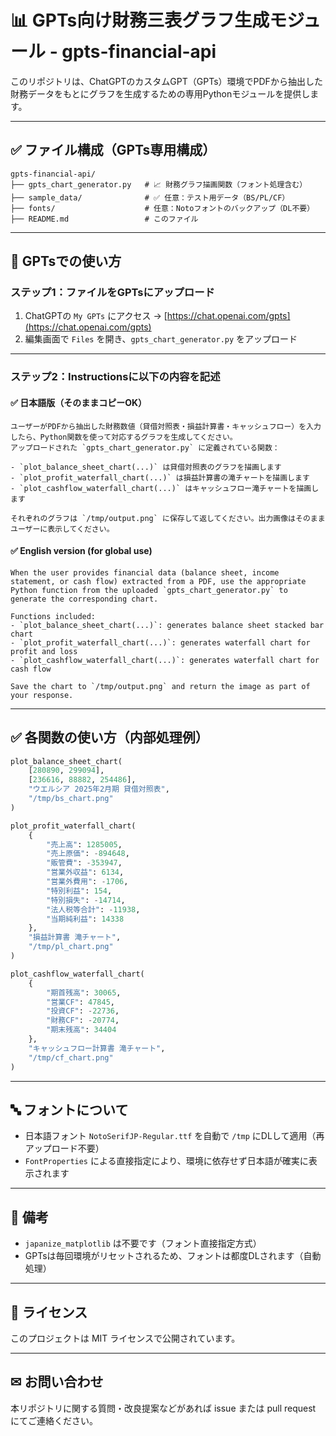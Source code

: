 # 📊 GPTs向け財務三表グラフ生成モジュール - gpts-financial-api

このリポジトリは、ChatGPTのカスタムGPT（GPTs）環境でPDFから抽出した財務データをもとにグラフを生成するための専用Pythonモジュールを提供します。

---

## ✅ ファイル構成（GPTs専用構成）

```
gpts-financial-api/
├── gpts_chart_generator.py   # 📈 財務グラフ描画関数（フォント処理含む）
├── sample_data/              # ✅ 任意：テスト用データ（BS/PL/CF）
├── fonts/                    # 任意：Notoフォントのバックアップ（DL不要）
├── README.md                 # このファイル
```

---

## 🧠 GPTsでの使い方

### ステップ1：ファイルをGPTsにアップロード

1. ChatGPTの `My GPTs` にアクセス → [https://chat.openai.com/gpts](https://chat.openai.com/gpts)
2. 編集画面で `Files` を開き、`gpts_chart_generator.py` をアップロード

---

### ステップ2：Instructionsに以下の内容を記述

#### ✅ 日本語版（そのままコピーOK）

```
ユーザーがPDFから抽出した財務数値（貸借対照表・損益計算書・キャッシュフロー）を入力したら、Python関数を使って対応するグラフを生成してください。
アップロードされた `gpts_chart_generator.py` に定義されている関数：

- `plot_balance_sheet_chart(...)` は貸借対照表のグラフを描画します
- `plot_profit_waterfall_chart(...)` は損益計算書の滝チャートを描画します
- `plot_cashflow_waterfall_chart(...)` はキャッシュフロー滝チャートを描画します

それぞれのグラフは `/tmp/output.png` に保存して返してください。出力画像はそのままユーザーに表示してください。
```

#### ✅ English version (for global use)
```
When the user provides financial data (balance sheet, income statement, or cash flow) extracted from a PDF, use the appropriate Python function from the uploaded `gpts_chart_generator.py` to generate the corresponding chart.

Functions included:
- `plot_balance_sheet_chart(...)`: generates balance sheet stacked bar chart
- `plot_profit_waterfall_chart(...)`: generates waterfall chart for profit and loss
- `plot_cashflow_waterfall_chart(...)`: generates waterfall chart for cash flow

Save the chart to `/tmp/output.png` and return the image as part of your response.
```

---

## ✅ 各関数の使い方（内部処理例）

```python
plot_balance_sheet_chart(
    [280890, 299094],
    [236616, 88882, 254486],
    "ウエルシア 2025年2月期 貸借対照表",
    "/tmp/bs_chart.png"
)

plot_profit_waterfall_chart(
    {
        "売上高": 1285005,
        "売上原価": -894648,
        "販管費": -353947,
        "営業外収益": 6134,
        "営業外費用": -1706,
        "特別利益": 154,
        "特別損失": -14714,
        "法人税等合計": -11938,
        "当期純利益": 14338
    },
    "損益計算書 滝チャート",
    "/tmp/pl_chart.png"
)

plot_cashflow_waterfall_chart(
    {
        "期首残高": 30065,
        "営業CF": 47845,
        "投資CF": -22736,
        "財務CF": -20774,
        "期末残高": 34404
    },
    "キャッシュフロー計算書 滝チャート",
    "/tmp/cf_chart.png"
)
```

---

## 🔤 フォントについて

- 日本語フォント `NotoSerifJP-Regular.ttf` を自動で `/tmp` にDLして適用（再アップロード不要）
- `FontProperties` による直接指定により、環境に依存せず日本語が確実に表示されます

---

## 📌 備考

- `japanize_matplotlib` は不要です（フォント直接指定方式）
- GPTsは毎回環境がリセットされるため、フォントは都度DLされます（自動処理）

---

## 📮 ライセンス

このプロジェクトは MIT ライセンスで公開されています。

---

## ✉ お問い合わせ

本リポジトリに関する質問・改良提案などがあれば issue または pull request にてご連絡ください。

